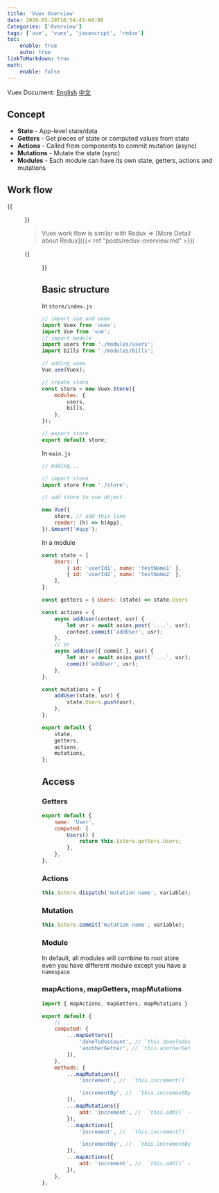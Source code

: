 ```yaml
---
title: 'Vuex Overview'
date: 2020-05-29T16:54:43-04:00
Categories: ['Overview']
tags: ['vue', 'vuex', 'javascript', 'redux']
toc:
    enable: true
    auto: true
linkToMarkdown: true
math:
    enable: false
---
```


Vuex Document: [English](https://vuex.vuejs.org) [中文](https://vuex.vuejs.org/zh/)

## Concept

-   **State** - App-level state/data
-   **Getters** - Get pieces of state or computed values from state
-   **Actions** - Called from components to commit mutation (async)
-   **Mutations** - Mutate the state (sync)
-   **Modules** - Each module can have its own state, getters, actions and mutations

## Work flow

{{<figure src="/images/vuex/vuex.png" title="Vuex Workflow" width="100%" height="100%" >}}

> Vuex work flow is similar with Redux => [More Detail about Redux]({{< ref "posts/redux-overview.md" >}})

{{<figure src="/images/vuex/redux.jpeg" title="Redux Workflow" width="70%" height="70%" >}}

## Basic structure

In `store/index.js`

```js
// import vue and vuex
import Vuex from 'vuex';
import Vue from 'vue';
// import module
import users from './modules/users';
import bills from './modules/bills';

// adding vuex
Vue.use(Vuex);

// create store
const store = new Vuex.Store({
    modules: {
        users,
        bills,
    },
});

// export store
export default store;
```

In `main.js`

```js
// Adding...

// import store
import store from './store';

// add store to vue object

new Vue({
    store, // add this line
    render: (h) => h(App),
}).$mount('#app');
```

In a module

```js
const state = {
    Users: [
        { id: 'userId1', name: 'testName1' },
        { id: 'userId2', name: 'testName2' },
    ],
};

const getters = { Users: (state) => state.Users };

const actions = {
    async addUser(context, usr) {
        let usr = await axios.post('....', usr);
        context.commit('addUser', usr);
    },
    // or
    async addUser({ commit }, usr) {
        let usr = await axios.post('....', usr);
        commit('addUser', usr);
    },
};

const mutations = {
    addUser(state, usr) {
        state.Users.push(usr);
    },
};

export default {
    state,
    getters,
    actions,
    mutations,
};
```

## Access

### Getters

```js
export default {
    name: 'User',
    computed: {
        Users() {
            return this.$store.getters.Users;
        },
    },
};
```

### Actions

```js
this.$store.dispatch('mutation name', variable);
```

### Mutation

```js
this.$store.commit('mutation name', variable);
```

### Module

In default, all modules will combine to root store even you have different module except you have a `namespace`

### mapActions, mapGetters, mapMutations

```js
import { mapActions, mapGetters, mapMutations } from 'vuex';

export default {
    // ...
    computed: {
        ...mapGetters([
            'doneTodosCount', // `this.doneTodosCount` -> `this.$store.getters.doneTodosCount`
            'anotherGetter', // `this.anotherGetter` -> `this.$store.getters.anotherGetter`
        ]),
    },
    methods: {
        ...mapMutations([
            'increment', //  `this.increment()` -> `this.$store.commit('increment')`

            'incrementBy', //  `this.incrementBy(amount)` -> `this.$store.commit('incrementBy', amount)`
        ]),
        ...mapMutations({
            add: 'increment', //  `this.add()` -> `this.$store.commit('increment')`
        }),
        ...mapActions([
            'increment', //  `this.increment()` -> `this.$store.dispatch('increment')`

            'incrementBy', //  `this.incrementBy(amount)` -> `this.$store.dispatch('incrementBy', amount)`
        ]),
        ...mapActions({
            add: 'increment', //  `this.add()` -> `this.$store.dispatch('increment')`
        }),
    },
};
```
